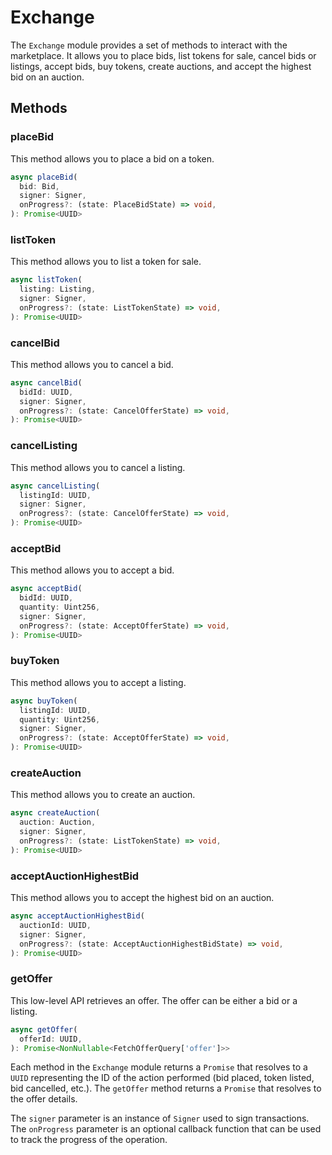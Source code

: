 # Exchange

The `Exchange` module provides a set of methods to interact with the marketplace. It allows you to place bids, list tokens for sale, cancel bids or listings, accept bids, buy tokens, create auctions, and accept the highest bid on an auction.

## Methods

### placeBid

This method allows you to place a bid on a token.

```ts
async placeBid(
  bid: Bid,
  signer: Signer,
  onProgress?: (state: PlaceBidState) => void,
): Promise<UUID>
```

### listToken

This method allows you to list a token for sale.

```ts
async listToken(
  listing: Listing,
  signer: Signer,
  onProgress?: (state: ListTokenState) => void,
): Promise<UUID>
```

### cancelBid

This method allows you to cancel a bid.

```ts
async cancelBid(
  bidId: UUID,
  signer: Signer,
  onProgress?: (state: CancelOfferState) => void,
): Promise<UUID>
```

### cancelListing

This method allows you to cancel a listing.

```ts
async cancelListing(
  listingId: UUID,
  signer: Signer,
  onProgress?: (state: CancelOfferState) => void,
): Promise<UUID>
```

### acceptBid

This method allows you to accept a bid.

```ts
async acceptBid(
  bidId: UUID,
  quantity: Uint256,
  signer: Signer,
  onProgress?: (state: AcceptOfferState) => void,
): Promise<UUID>
```

### buyToken

This method allows you to accept a listing.

```ts
async buyToken(
  listingId: UUID,
  quantity: Uint256,
  signer: Signer,
  onProgress?: (state: AcceptOfferState) => void,
): Promise<UUID>
```

### createAuction

This method allows you to create an auction.

```ts
async createAuction(
  auction: Auction,
  signer: Signer,
  onProgress?: (state: ListTokenState) => void,
): Promise<UUID>
```

### acceptAuctionHighestBid

This method allows you to accept the highest bid on an auction.

```ts
async acceptAuctionHighestBid(
  auctionId: UUID,
  signer: Signer,
  onProgress?: (state: AcceptAuctionHighestBidState) => void,
): Promise<UUID>
```

### getOffer

This low-level API retrieves an offer. The offer can be either a bid or a listing.

```ts
async getOffer(
  offerId: UUID,
): Promise<NonNullable<FetchOfferQuery['offer']>>
```

Each method in the `Exchange` module returns a `Promise` that resolves to a `UUID` representing the ID of the action performed (bid placed, token listed, bid cancelled, etc.). The `getOffer` method returns a `Promise` that resolves to the offer details.

The `signer` parameter is an instance of `Signer` used to sign transactions. The `onProgress` parameter is an optional callback function that can be used to track the progress of the operation.
